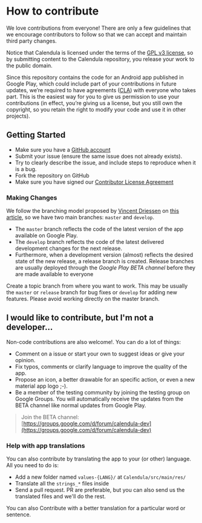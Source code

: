 # How to contribute
We love contributions from everyone! There are only a few guidelines that we encourage contributors to follow so that we can accept and maintain third party  changes.

Notice that Calendula is licensed under the terms of the [GPL v3 license](LICENSE.md), so by submitting content to the Calendula repository, you release your work to the public domain.

Since this repository contains the code for an Android app published in Google Play, which could include part of your contributions in future updates, we’re required to have agreements ([CLA](https://www.clahub.com/agreements/citiususc/calendula)) with everyone who takes part. This is the easiest way for you to give us permission to use your contributions (in effect, you’re giving us a license, but you still own the copyright, so you retain the right to modify your code and use it in other projects).

## Getting Started

* Make sure you have a [GitHub account](https://github.com/signup/free)
* Submit your issue (ensure the same issue does not already exists).
* Try to clearly describe the issue, and include steps to reproduce when it is a bug.
* Fork the repository on GitHub
* Make sure you have signed our [Contributor License Agreement](https://www.clahub.com/agreements/citiususc/calendula)


### Making Changes

We follow the branching model proposed by [Vincent
Driessen](http://nvie.com/about/) on [this article](http://nvie.com/posts/a-successful-git-branching-model/), so we have two main branches: `master` and `develop`.

* The `master` branch reflects the code of the latest version of the app available on Google Play.
* The `develop` branch reflects the code of the latest delivered development
changes for the next release.
* Furthermore, when a development version (almost) reflects the desired state of the new release, a release branch is created. Release branches are usually deployed through the *Google Play BETA channel* before they are made available to everyone

Create a topic branch from where you want to work. This may be usually the `master` or `release` branch for bug fixes or `develop` for adding new features. Please avoid working directly on the master branch.

## I would like to contribute, but I'm not a developer...
Non-code contributions are also welcome!. You can do a lot of things:
* Comment on a issue or start your own to suggest ideas or give your opinion.
* Fix typos, comments or clarify language to improve the quality of the app.
* Propose an icon, a better drawable for an specific action, or even a new material app logo ;-).
* Be a member of the testing community by joining the testing group on Google Groups. You will automatically receive the updates from the BETA channel like normal updates from Google Play.

> Join the  BETA channel: [https://groups.google.com/d/forum/calendula-dev](https://groups.google.com/d/forum/calendula-dev)


### Help with app translations
You can also contribute by translating the app to your (or other) language. All you need to do is:
* Add a new folder named `values-{LANG}/` at `Calendula/src/main/res/`
* Translate all the `strings_*` files inside
* Send a pull request. PR are preferable, but you can also send us the translated files and we'll do the rest.

You can also Contribute with a better translation for a particular word or sentence.